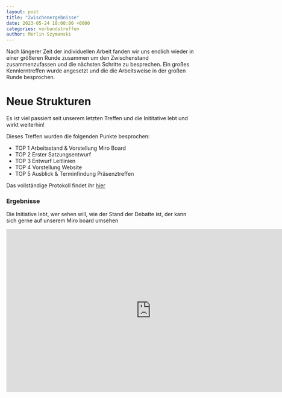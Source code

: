 ```yaml
---
layout: post
title: "Zwischenergebnisse"
date: 2023-05-24 18:00:00 +0000
categories: verbandstreffen
author: Merlin Szymanski
---
```


Nach längerer Zeit der individuellen Arbeit fanden wir uns endlich wieder in einer größeren Runde zusammen um den Zwischenstand zusammenzufassen und
die nächsten Schritte zu besprechen. Ein großes Kennlerntreffen wurde angesetzt und die die Arbeitsweise in der großen Runde besprochen.

# Neue Strukturen

Es ist viel passiert seit unserem letzten Treffen und die Inititative lebt und wirkt weiterhin!

Dieses Treffen wurden die folgenden Punkte besprochen:

- TOP 1 Arbeitsstand & Vorstellung Miro Board
- TOP 2 Erster Satzungsentwurf
- TOP 3 Entwurf Leitlinien
- TOP 4 Vorstellung Website
- TOP 5 Ausblick & Terminfindung Präsenztreffen

Das vollständige Protokoll findet ihr [hier](/docs/assets/protocols/20230524_parkourverband_treffen.pdf)

### Ergebnisse

Die Initiative lebt, wer sehen will, wie der Stand der Debatte ist, der kann sich gerne auf unserem
Miro board umsehen

<iframe width="768" height="432" src="https://miro.com/app/live-embed/uXjVMFM6rLM=/?moveToViewport=34918,-23065,13424,6754&embedId=401998279016" frameborder="0" scrolling="no" allow="fullscreen; clipboard-read; clipboard-write" allowfullscreen></iframe>
